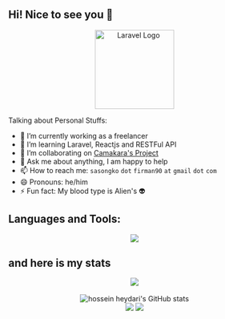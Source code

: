 
## Hi! Nice to see you 👋

<p align="center"><a href="#" target="_blank"><img src="https://media.tenor.com/lNtmoshuUI8AAAAj/bahroo-hacker.gif" width="158" alt="Laravel Logo"></a></p>

Talking about Personal Stuffs:

- 🔭 I’m currently working as a freelancer
- 🌱 I’m learning Laravel, Reactjs and RESTFul API
- 👯 I’m collaborating on [Camakara's Project](https://www.camakara.com/)
- 💬 Ask me about anything, I am happy to help
- 📫 How to reach me: `sasongko` `dot` `firman90` `at` `gmail` `dot` `com`
- 😄 Pronouns: he/him
- ⚡ Fun fact: My blood type is Alien's 👽

## Languages and Tools:

<p align="center">
  <a href="https://skillicons.dev">
    <img src="https://skillicons.dev/icons?i=git,html,postman,js,css,bootstrap,cs,sass,figma,laravel,nodejs,vue,tailwind,react,vscode,bash,php,mysql" />
  </a>
</p>

## and here is my stats
<p align="center"><img src="https://www.codewars.com/users/Shazoji90/badges/large"/><br /><br />
  <img src="https://github-readme-stats.vercel.app/api?username=Shazoji90&show_icons=true&include_all_commits=true&theme=monokai" alt="hossein heydari's GitHub stats" /><br />
  <img src="https://github-readme-streak-stats.herokuapp.com/?user=Shazoji90&theme=monokai"/>
  <img src="https://github-readme-stats.vercel.app/api/top-langs/?username=Shazoji90&layout=compact&theme=monokai&langs_count=12"/><br />
</p>
